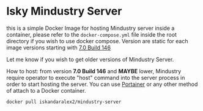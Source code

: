 # Isky Mindustry Server
this is a simple Docker Image for hosting Mindustry server inside a container, please refer to the `docker-compose.yml` file inside the root directory if you wish to use docker compose. Version are static for each image versions starting with [7.0 Build 146](https://github.com/Anuken/Mindustry/releases/tag/v146)

Let me know if you wish to get older versions of Mindustry Server.

How to host:
from version **7.0 Build 146** and **MAYBE** lower, Mindustry require operator to execute "host" command into the server process in order to start hosting the server. You can use [Portainer](https://hub.docker.com/r/portainer/portainer) or any other method of attach to a Docker container.

```
docker pull iskandaralex2/mindustry-server
```